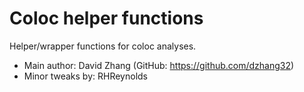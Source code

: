 # Coloc helper functions
Helper/wrapper functions for coloc analyses.

- Main author: David Zhang (GitHub: https://github.com/dzhang32)
- Minor tweaks by: RHReynolds
